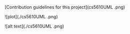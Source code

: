 
[Contribution guidelines for this project](cs5610UML .png)

![plot](./cs5610UML .png)

![alt text](./cs5610UML .png)

